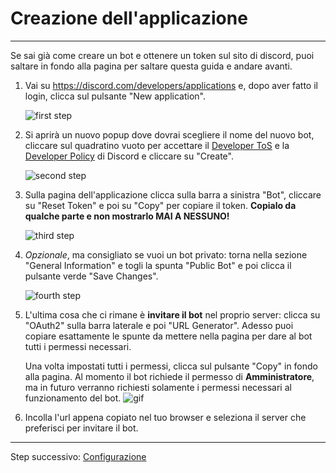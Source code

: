 # Creazione dell'applicazione

---
Se sai già come creare un bot e ottenere un token sul sito di discord, puoi saltare in fondo alla pagina per saltare questa guida e andare avanti.

1. Vai su https://discord.com/developers/applications e, dopo aver fatto il login, clicca sul pulsante "New application".

   ![first step](https://i.imgur.com/pSgZ7hL.jpg)
2. Si aprirà un nuovo popup dove dovrai scegliere il nome del nuovo bot, cliccare sul quadratino vuoto per accettare il [Developer ToS](https://discord.com/developers/docs/policies-and-agreements/developer-terms-of-service) e la [Developer Policy](https://discord.com/developers/docs/policies-and-agreements/developer-policy) di Discord e cliccare su "Create".

   ![second step](https://i.imgur.com/FgQQljq.jpg)
3. Sulla pagina dell'applicazione clicca sulla barra a sinistra "Bot", cliccare su "Reset Token" e poi su "Copy" per copiare il token. **Copialo da qualche parte e non mostrarlo MAI A NESSUNO!**

   ![third step](https://i.imgur.com/KuSHcsY.jpg)
4. *Opzionale*, ma consigliato se vuoi un bot privato: torna nella sezione "General Information" e togli la spunta "Public Bot" e poi clicca il pulsante verde "Save Changes".

   ![fourth step](https://i.imgur.com/hWrg0SN.jpg)
5. L'ultima cosa che ci rimane è **invitare il bot** nel proprio server: clicca su "OAuth2" sulla barra laterale e poi "URL Generator". Adesso puoi copiare esattamente le spunte da mettere nella pagina per dare al bot tutti i permessi necessari.

   Una volta impostati tutti i permessi, clicca sul pulsante "Copy" in fondo alla pagina.
   Al momento il bot richiede il permesso di **Amministratore**, ma in futuro verranno richiesti solamente i permessi necessari al funzionamento del bot.
   ![gif](https://i.imgur.com/1GwRYO8.gif)
7. Incolla l'url appena copiato nel tuo browser e seleziona il server che preferisci per invitare il bot.

---
Step successivo: [Configurazione](https://github.com/StarlessDev/Maggiordomo/blob/main/docs/config.md)
